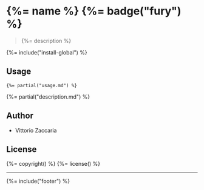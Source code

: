 # {%= name %} {%= badge("fury") %}

> {%= description %}

{%= include("install-global") %}

## Usage

```
{%= partial("usage.md") %}
```

{%= partial("description.md") %}

## Author

* Vittorio Zaccaria

## License
{%= copyright() %}
{%= license() %}

***

{%= include("footer") %}
